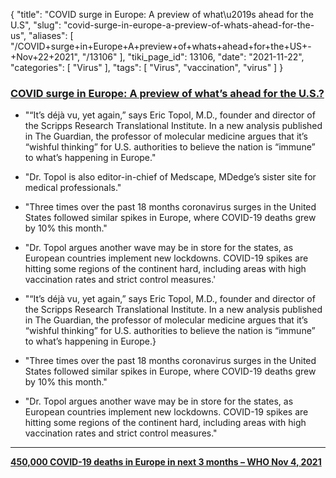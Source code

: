 {
    "title": "COVID surge in Europe: A preview of what\u2019s ahead for the U.S",
    "slug": "covid-surge-in-europe-a-preview-of-whats-ahead-for-the-us",
    "aliases": [
        "/COVID+surge+in+Europe+A+preview+of+whats+ahead+for+the+US+-+Nov+22+2021",
        "/13106"
    ],
    "tiki_page_id": 13106,
    "date": "2021-11-22",
    "categories": [
        "Virus"
    ],
    "tags": [
        "Virus",
        "vaccination",
        "virus"
    ]
}


### [COVID surge in Europe: A preview of what’s ahead for the U.S.?](https://www.mdedge.com/dermatology/article/248992/covid-19-updates/covid-surge-europe-preview-whats-ahead-us)

* "“It’s déjà vu, yet again,” says Eric Topol, M.D., founder and director of the Scripps Research Translational Institute. In a new analysis published in The Guardian, the professor of molecular medicine argues that it’s “wishful thinking” for U.S. authorities to believe the nation is “immune” to what’s happening in Europe."

* "Dr. Topol is also editor-in-chief of Medscape, MDedge’s sister site for medical professionals."

* "Three times over the past 18 months coronavirus surges in the United States followed similar spikes in Europe, where COVID-19 deaths grew by 10% this month."

* "Dr. Topol argues another wave may be in store for the states, as European countries implement new lockdowns. COVID-19 spikes are hitting some regions of the continent hard, including areas with high vaccination rates and strict control measures.'

* "“It’s déjà vu, yet again,” says Eric Topol, M.D., founder and director of the Scripps Research Translational Institute. In a new analysis published in The Guardian, the professor of molecular medicine argues that it’s “wishful thinking” for U.S. authorities to believe the nation is “immune” to what’s happening in Europe.}

* "Three times over the past 18 months coronavirus surges in the United States followed similar spikes in Europe, where COVID-19 deaths grew by 10% this month."

* "Dr. Topol argues another wave may be in store for the states, as European countries implement new lockdowns. COVID-19 spikes are hitting some regions of the continent hard, including areas with high vaccination rates and strict control measures."

---

 **[450,000 COVID-19 deaths in Europe in next 3 months – WHO Nov 4, 2021](/posts/450000-covid-19-deaths-in-europe-in-next-3-months-who)** 

<!-- ~tc~ (alias(COVID surge in Europe: A preview of what’s ahead for the U.S - Nov 21, 2021)) ~/tc~ -->